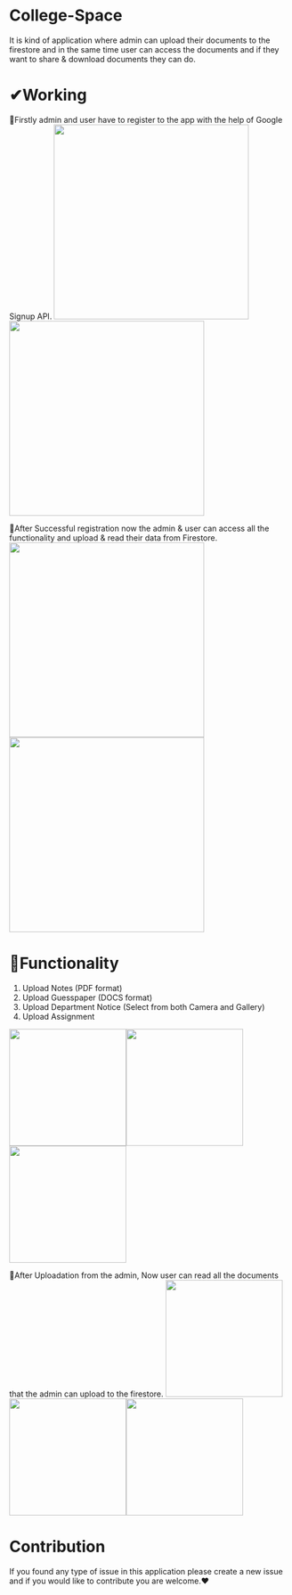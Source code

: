# College-Space

It is kind of application where admin can upload their documents to the firestore and in the same time user can access the documents and if they want to share & download documents they can do.

# ✔Working

🔸Firstly admin and user have to register to the app with the help of Google Signup API.
 <img src="https://user-images.githubusercontent.com/57999276/121889635-1e4a1900-cd37-11eb-9765-94c743adaba9.png" width="350"/> <img src="https://user-images.githubusercontent.com/57999276/121889658-23a76380-cd37-11eb-8938-c2e2d905c01c.png" width="350"/>

🔸After Successful registration now the admin & user can access all the functionality and upload & read their data from Firestore.
<img width="350" src="https://user-images.githubusercontent.com/57999276/121890874-72a1c880-cd38-11eb-9de3-32cda1f30f2a.png"><img width="350" src="https://user-images.githubusercontent.com/57999276/121893090-3328ab80-cd3b-11eb-806e-54a4e1b16d21.png">

# 📌Functionality

1. Upload Notes (PDF format)
2. Upload Guesspaper (DOCS format)
3. Upload Department Notice (Select from both Camera and Gallery)
4. Upload Assignment

<img src="https://user-images.githubusercontent.com/57999276/121891504-2440f980-cd39-11eb-94e6-0d0a6aa788d0.png" width="210"/><img src="https://user-images.githubusercontent.com/57999276/121892181-07f18c80-cd3a-11eb-97e5-2382b620ec4c.png" width="210"/><img src="https://user-images.githubusercontent.com/57999276/121892310-34a5a400-cd3a-11eb-800c-d5436fa35b11.png" width="210"/>

🔸After Uploadation from the admin, Now user can read all the documents that the admin can upload to the firestore.
<img src="https://user-images.githubusercontent.com/57999276/121893935-2bb5d200-cd3c-11eb-9315-ae9d6085dbc1.png" width="210"/><img src="https://user-images.githubusercontent.com/57999276/121893743-f6a97f80-cd3b-11eb-9453-2a583d0cf2df.png" width="210"/><img src="https://user-images.githubusercontent.com/57999276/121893882-1c368900-cd3c-11eb-9bf9-b36d5782df35.png" width="210"/>

# Contribution
If you found any type of issue in this application please create a new issue and if you would like to contribute you are welcome.❤
